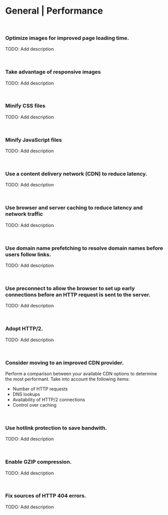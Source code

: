 # General | Performance
<br>


### Optimize images for improved page loading time.

TODO: Add description

<br>


### Take advantage of responsive images


TODO: Add description

<br>


### Minify CSS files


TODO: Add description

<br>


### Minify JavaScript files


TODO: Add description

<br>


### Use a content delivery network (CDN) to reduce latency.

TODO: Add description

<br>


### Use browser and server caching to reduce latency and network traffic

TODO: Add description

<br>


### Use domain name prefetching to resolve domain names before users follow links.

TODO: Add description

<br>


### Use preconnect to allow the browser to set up early connections before an HTTP request is sent to the server.

TODO: Add description

<br>


### Adopt HTTP/2.

TODO: Add description

<br>


### Consider moving to an improved CDN provider.

Perform a comparison between your available CDN options to determine the most performant. Take into account the following items:
- Number of HTTP requests
- DNS lookups
- Availability of HTTP/2 connections
- Control over caching
<br>


### Use hotlink protection to save bandwith.

TODO: Add description

<br>


### Enable GZIP compression.

TODO: Add description

<br>


### Fix sources of HTTP 404 errors.

TODO: Add description

<br>








